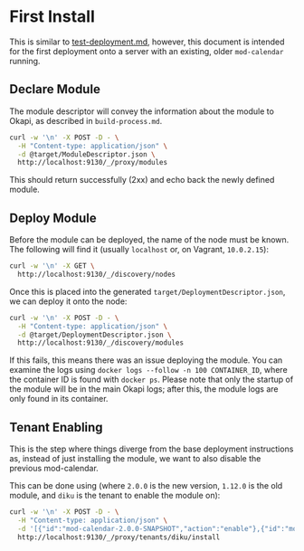 # First Install

This is similar to [test-deployment.md](test-deployment.md), however, this document is intended for
the first deployment onto a server with an existing, older `mod-calendar` running.

## Declare Module

The module descriptor will convey the information about the module to Okapi, as described in
`build-process.md`.

```sh
curl -w '\n' -X POST -D - \
  -H "Content-type: application/json" \
  -d @target/ModuleDescriptor.json \
  http://localhost:9130/_/proxy/modules
```

This should return successfully (2xx) and echo back the newly defined module.

## Deploy Module

Before the module can be deployed, the name of the node must be known. The following will find it
(usually `localhost` or, on Vagrant, `10.0.2.15`):

```sh
curl -w '\n' -X GET \
  http://localhost:9130/_/discovery/nodes
```

Once this is placed into the generated `target/DeploymentDescriptor.json`, we can deploy it onto the
node:

```sh
curl -w '\n' -X POST -D - \
  -H "Content-type: application/json" \
  -d @target/DeploymentDescriptor.json \
  http://localhost:9130/_/discovery/modules
```

If this fails, this means there was an issue deploying the module. You can examine the logs using
`docker logs --follow -n 100 CONTAINER_ID`, where the container ID is found with `docker ps`. Please
note that only the startup of the module will be in the main Okapi logs; after this, the module logs
are only found in its container.

## Tenant Enabling

This is the step where things diverge from the base deployment instructions as, instead of just
installing the module, we want to also disable the previous mod-calendar.

This can be done using (where `2.0.0` is the new version, `1.12.0` is the old module, and `diku` is
the tenant to enable the module on):

```sh
curl -w '\n' -X POST -D - \
  -H "Content-type: application/json" \
  -d '[{"id":"mod-calendar-2.0.0-SNAPSHOT","action":"enable"},{"id":"mod-calendar-1.12.0","action":"disable"}]' \
  http://localhost:9130/_/proxy/tenants/diku/install
```
